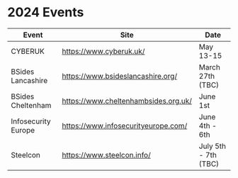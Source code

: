 # 2024 Events

| Event               | Site                                 | Date                  |
|---------------------|--------------------------------------|-----------------------|
| CYBERUK             | https://www.cyberuk.uk/              | May 13-15             |
| BSides Lancashire   | https://www.bsideslancashire.org/    | March 27th (TBC)      |
| BSides Cheltenham   | https://www.cheltenhambsides.org.uk/ | June 1st              |
| Infosecurity Europe	| https://www.infosecurityeurope.com/  | June 4th - 6th        |
| Steelcon 	          | https://www.steelcon.info/           | July 5th - 7th (TBC)  |
